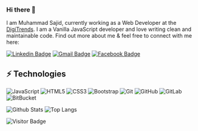 ### Hi there 👋

I am Muhammad Sajid, currently working as a Web Developer at the [DigiTrends](https://www.digitrends.pk/). I am a Vanilla JavaScript developer and love writing clean and maintainable code. Find out more about me & feel free to connect with me here:

[![Linkedin Badge](https://img.shields.io/badge/-muhammadsajid-blue?style=flat-square&logo=Linkedin&logoColor=white&link=https://www.linkedin.com/in/lsajid-shahid-926964213/)](https://www.linkedin.com/in/sajid-shahid-926964213)
[![Gmail Badge](https://img.shields.io/badge/-muhsajidshahid@gmail.com-c14438?style=flat-square&logo=Gmail&logoColor=white&link=mailto:muhsajidshahid@gmail.com)](mailto:muhsajidshahid@gmail.com)
[![Facebook Badge](https://img.shields.io/badge/muhammadsajid-1877F2?style=flat-square&logo=facebook&logoColor=white&link=https://www.facebook.com/muhammadsajid.alam.anik.2/)](https://www.facebook.com/profile.php?id=100009638286118)


## ⚡ Technologies

![JavaScript](https://img.shields.io/badge/-JavaScript-black?style=flat-square&logo=javascript)
![HTML5](https://img.shields.io/badge/-HTML5-E34F26?style=flat-square&logo=html5&logoColor=white)
![CSS3](https://img.shields.io/badge/-CSS3-1572B6?style=flat-square&logo=css3)
![Bootstrap](https://img.shields.io/badge/-Bootstrap-563D7C?style=flat-square&logo=bootstrap)
![Git](https://img.shields.io/badge/-Git-black?style=flat-square&logo=git)
![GitHub](https://img.shields.io/badge/-GitHub-181717?style=flat-square&logo=github)
![GitLab](https://img.shields.io/badge/-GitLab-FCA121?style=flat-square&logo=gitlab)
![BitBucket](https://img.shields.io/badge/-BitBucket-darkblue?style=flat-square&logo=bitbucket)

![Github Stats](https://github-readme-stats.vercel.app/api?username=muhammadsajid3674&count_private=true&show_icons=true&include_all_commits=true)
![Top Langs](https://github-readme-stats.vercel.app/api/top-langs/?username=muhammadsajid3674&hide=TeX&layout=compact)

![Visitor Badge](https://visitor-badge.laobi.icu/badge?page_id=muhammadsajid3674.muhammadsajid3674)
